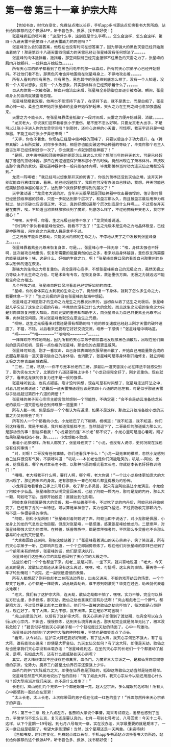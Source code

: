 # 第一卷 第三十一章 护宗大阵
        【告知书友，时代在变化，免费站点难以长存，手机app多书源站点切换看书大势所趋，站长给你推荐的这个换源APP，听书音色多、换源、找书都好使！】
       张星峰疯狂的嚎叫着：“这是什么事，这到底是什么事啊。。。怎么会这样，怎么会这样，第四十九道天雷不是第四十八道天雷威力的两倍吗？”
       张星峰怎么会知道答案，他现在也没有时间在想答案了，因为那强大的黑色天雷已经开始轰击着他了！那是第四十八道天雷四倍威力的天雷已经让张星峰没有任何想法了。。。。。。
       张星峰的肉体抵挡着，抵挡着，那空间裂缝已经完全抵御不住黑色的天雷之力了，张星峰的肌肉开始颤抖，一丝鲜血开始绽放。。。。。。
       所有天心宗的弟子都看到了在黑色闪电中的那一丝血红，所有的天心宗弟子心已经开始颤抖。不过他们看不到，那黑色闪电诡异地围绕在张星峰身上，不停地攻击着。。。。。。
       所有人看到的只有黑色，只有黑色，黑色其中的张星峰到底怎么样了，没有一个人知道，没有一个人可以想象，没有一个人敢想象，其实那丝鲜血已经预示着什么了。。。。。。
       自从肉体第一次被攻破，鲜血开始流出来后，张星峰全身防御立即逐步被攻破。瞬间，张星峰身上的血肉就被雷电吞噬。
       张星峰怒瞪着双眼，他再也不能坚持下去了，在坚持下去，就不是勇士，而是白痴了，张星峰心神一动，柔金立即开始将张星峰的全身开始保护起来，天火之力在生死之间也愈加强盛起来。
       天雷之力不能长久，在张星峰靠柔金抵御了一段时间后，天雷之力便开始减弱，消散。。。。。。
       “龙灵老大，你说我们这样看着张小子重伤，是不是不怎么好啊，只要龙灵老大出手，不是可以让张小子进入你的龙灵空间吗？到那时，还担心这样的小天雷，可惜啊，我天宇还只是中级神器，不能主动将张小子弄进来啊！”
       “天宇，你也不着急，你现在已经是中级神器的顶峰了，只要以后这小子功力提升，在〈铸神真解〉上有所突破，对你多多炼制，相信你也能突破这中级神器的等级了，毕竟你那个老主人盘古当年已经炼制过你一次了，你也就差一点就到顶级神器了！”
       “是啊，这中级神器和顶级神器的差距怎么就这么大呢？想那当年的开天老大，可是已经超越了普通的顶级神器，那日在传送通道保护萧林那小子的时候，竟然出现在了萧林体外，直接攻击那个魔界的家伙。要知道神器护体一般只能在体内啊，毕竟那萧林当时功力连天仙之境都没有到。”
       龙灵一阵唏嘘：“我已经可以想象那开天的厉害了，你说的萧林还没到天仙之境，这开天神斧就能自行离体攻击，看来，他已经超越我了，我现在可没有办法自己移动，我想，开天可能已经突破顶级神器的层次了，达到那个我做梦都想得到的层次了！”
       天宇激动道：“龙灵老大说的对，当年开天很早就是顶级神器中攻击最强悍的，估计那时候已经是顶级神器的顶峰，只差一步就达到那个层次了，和盘古那么久，而且被盘古最后用神力炼制过，估计突破也应该很正常，不过，真的好想知道那个层次到底是什么样啊。。。不过现在开天是在魔界，唉，不知道当初萧林那家伙到了魔界，到底怎么样了，不过他拥有开天老大，我可不担心！”
       “嘿嘿，天宇啊，你看，生之元极已经等不急了！”龙灵笑着说道。
       “你们两个家伙看着星峰他受伤，我看不下去了！”生之元极本是生命之力地晶体极至，已经是神器等级，用生命之力来救人最是拿手不过。
       生之元极不能自己移动，只能发出内部的生命之力，不停地从天宇之中发散到张星峰身上。。。。。。
       张星峰靠着紫金元尊来恢复身体，可是。。。张星峰心中一阵无奈：“唉，身体太强也不好啊，这次被攻击地重伤，恢复所需要的能量竟然如此之多，看来以后身体越强，重伤恢复所需要的能量就越多！咦，这是什么，好强的生命之力，啊！”张星峰目瞪口呆的看着自己那重创的身体以恐怖的速在恢复。
       那强大的生命之力修复重伤，完全是得心应手，不想张星峰用自己的无极之力，虽然无极之力等级上不比生命之力低，可是术业有专攻，在恢复身体，救治重伤方面，无极之力就远远不能和生命之力相比。
       几个呼吸之间，张星峰目瞪口呆地看着已经完好如初的肉体。
       “星峰，你的身体实在太耗我的生命之力了，竟然修复一下身体，就耗了怎么多生命之力，我要休息一下了！”生之元极的声音在张星峰的脑海中想起。
       张星峰这才知道刚才的生命之力是生之元极发出来的，当初自从收了这生之元极后，张星峰就几乎忘记了这生之元极的存在。毕竟他也没有过什么大的危险。而且这生之元极的生命之力只是对肉体恢复用重大帮助，而对元婴的重伤却帮助不大，而张星峰认为自己只要紫金元尊不出事，肉体就没问题，所以张星峰也就没在意这生之元极。
       “哎呀，这生之元极看来对我还是很有帮助的吗？他的修复速度已经赶上刚才天雷的破坏速度了，不错，不错，以后看来还要和它好好交流交流，培养一下感情！”张星峰暗中嘀咕道。
       “啊~~~~~”“哦~~~~~~~”“哈哈哈~~~~~~~”。。。。。。
       一阵阵欢呼不停地响起，因为所有的天心宗弟子都惊喜地发现那黑色消散后，出现在他们面前的是完好如初，没有一点伤痕的张星峰，那金色的衣服更显威风。
       张星峰可知道，刚才一番攻击，自己身体表面地衣服早被击散了，开始自己用能量聚合成的衣服在那最后一道天雷攻破自己的身体后，也消散了，张星峰可是等身体刚开始修复，就立即用无极之力在表面形成衣服。
       “二哥，二哥，吼吼~~~你不亏是本长老的二哥，那最后一道天雷我小龙在阵法中就感受到了，那为实在太大了，比第四十八道还要强上许多！”小龙已经完全好了，刚才还重伤，现在就好了，看来这龙族的恢复力还不是一般的强悍。
       张星峰听到这，也有点疑惑，刚才没时间想，现在可是有时间想了，张星峰走进阵法之中，对着几位兄弟说道：“这最后一道天雷按道理应该是第四十八道的两倍左右，可是似乎那道天雷似乎远远超过第四十八道的两倍！”
       张星峰的弟子天心宗宗主碧言忽然想到一个可能性，不确定道：“会不会是劫云准备给龙长老的最后一道天雷也融合到师尊那一道里面！”
       所有人都一楞，但是旋即一个个都认为有道理，如果不是这样，那劫云开始准备给小龙的天雷之力又到哪去了呢？
       所有的人一个个都看向小龙，小龙眨巴了几下眼睛，楞楞道：“我不知道，我不知道，你们别这样看我，我是不知道，我只知道我抵挡不主，当然就退下了，二哥最后的那道威力那么大，是那劫云的事！别这样看我！”小龙紧张的连‘本长老’都不说了。小龙心里可是担心着呢，刚才如果张星峰抵挡不住，那。。。。。。小龙想都不敢想。
       看着小龙那模样，所有人都笑了，张星峰也笑了：“小龙，也没有人说你，更何况现在我也没有任何事情！”
       “对，对啊！二哥没有任何事情，你们还看我干什么！”小龙一副无辜的模样，忽然小龙感到自己这样很没有气势，不禁嚎叫道：“吼吼~~~本长老也是你们所能耻笑的，吼吼~~阿蛟，出来，给我看着，哪个再对本长老不敬，以那种可恶的眼光看本长老，你就给本长老好好教训他们！”
       “嘎嘎，老大喊我干什么啊，要打人啊，哪个啊，老大你说！”一个比小龙身体更加庞大的大汉出现了，那近两米五的身高，还有那额头一青色的鳞片都显得极为的恐怖。
       小龙得意地看着自己手上头号打手，收了那么多灵兽，就只有这阿蛟最让小龙满意，小龙给了阿蛟不少仙晶，张星峰那次从明灵星回来后，也给了阿蛟一颗内丹，那可是龙的内丹，那么大一颗，阿蛟吃下后，当即开始蜕变！直接达到化形期。
       阿蛟本身只能算是强大的灵兽，和一些仙兽差不多，不过吃了龙的内丹后，阿蛟已经开始蜕变了，已经有了龙的一丝特征。可以算是半神兽了，实力也突飞猛进，不过要吸收完那颗内丹，可不是一件很容易的事情。
       “阿蛟，别和小龙胡闹！”张星峰对着阿蛟说了声。阿蛟当即不说话了，对小龙那是佩服，小龙身上的龙的气息也让他臣服。但是对张星峰，一是感激，感激张星峰给他龙丹。二是崇拜，对张星峰那强大实力的崇拜。在神兽，妖兽等族中，都是崇拜强者的，不然那么多灵兽也不会那么容易和小龙到天衍星来。
       “大家都回自己房间，别在这傻站着了！”张星峰看着满山的天心宗弟子，笑了笑说道，所有的天心宗弟子一听，立即响声应道，一个个立即回房修炼了。现在他们对张星峰的崇拜已经到了一个前所未有的地步，张星峰的话，他们是坚决执行。
       张星峰他们这些天心宗的高层也回到了天心宗的大殿之中。
       这些长老们一个个也都坐下来，彪老二最是兴奋，一坐下来，就兴奋地说道：“老大，今天还真的是爽，渡散仙之劫还从来没有这么爽过，嘿嘿，唉，可惜啊，这么爽的事情，要再等一千年才轮到俺啦！”说完，还一副很是遗憾的表情。
       所有人都想起了刚开始彪老二在阵法边界处，出去又进来，不断的戏弄劫云的场景，一个个都笑了起来，心中都是一阵舒爽，如此玩弄劫云，谁不感到刺激呢？毕竟在过去，劫云就代表着灾难啊！
       “老大，我们有了这护宗大阵，连天劫，散仙之劫都不怕了，嘿嘿，实力不够，完全可以躲在方衍山里，多多修炼，那天劫，散仙之劫也拿我们没有办法啊！”岚山和彪老二一个脾气，都是粗大汉，不过显然要比彪老二稳重点。他们可一直被这散仙之劫给吓怕了，每次都是心惊胆战，现在好了，有了大阵，实力不够，就不出阵。实在是妙不可言啊！
       “岚山前辈说的对，以后有了这护宗大阵，我天心宗弟子即使到了渡劫期，也完全可以在方衍山天心宗内，不出去，慢慢修炼，达到天仙境界再出去，那天劫完全就是简单无比了，根本没有危险了！”碧言似乎想到天心宗弟子都一个个轻松度过天劫的场面了。心中一阵激动。
       张星峰此时也想到了这护宗大阵的种种妙用，不禁也是微笑着点了点头。
       “看来，从今以后，这护宗大阵还要好好利用，有了这大阵，我天心宗何愁不强大，有了这大阵，谁有能攻击进来！即使是大罗金仙，九天玄仙又如何？有了这大阵，即使是天劫，散仙之劫也是拿我们天心宗没有丝毫办法！”张星峰说到这，在坐的天心宗的长老们一个个都激动了起来，是啊，有如此大阵，还有什么能威胁到天心宗呢？
       其实，这大阵根本就不应该存在修真界，血杀门，为魔界三大宗派之一，是和仙界四宗同等级的宗派，论势力，魔界三门甚至比仙界四宗还要强上少许。
       血杀门的护门大阵威力之大，即使在仙界也是顶级的，抵御这等散仙之劫当然是轻而易举。
       张星峰忽然意气风发地说出了他的目标：“有了如此大阵，我天心宗从今以后还用担心什么吗？超大型宗派对我们来说，也不是什么难事了！”
       长老们，岚山他们几个兄弟一个个都是眼睛一亮，超大型宗派，多么耀眼的名称啊！所有人心中都感到一股热血在澎湃！
       “太上长老，太上长老，上次你带回的男子现在化成一红色的茧了！”外面忽然传来天心宗弟子的声音。
       ——————————————
       PS：第三十二章 晚上八点左右，番茄和大家说个事情，期末考试临近，番茄也感到了压力，平常学习不怎么认真，复习还是要认真的。七月一号到七号考试，八号回家！今天十二号，这样，从下个星期一19号起，到七月八号每天一章，实在没办法，大学最重要的就是期末了，一天一章已经是极限了，希望大家能理解！当然，这个星期还是一天两章。（未完待续）
       【告知书友，时代在变化，免费站点难以长存，手机app多书源站点切换看书大势所趋，站长给你推荐的这个换源APP，听书音色多、换源、找书都好使！】